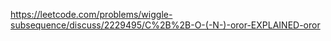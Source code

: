 https://leetcode.com/problems/wiggle-subsequence/discuss/2229495/C%2B%2B-O-(-N-)-oror-EXPLAINED-oror